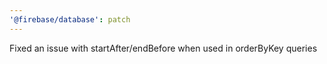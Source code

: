 ```yaml
---
'@firebase/database': patch
---
```

Fixed an issue with startAfter/endBefore when used in orderByKey queries
